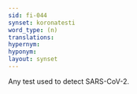 ```yaml
---
sid: fi-044
synset: koronatesti
word_type: (n)
translations: 
hypernym: 
hyponym: 
layout: synset
---
```

Any test used to detect SARS-CoV-2.